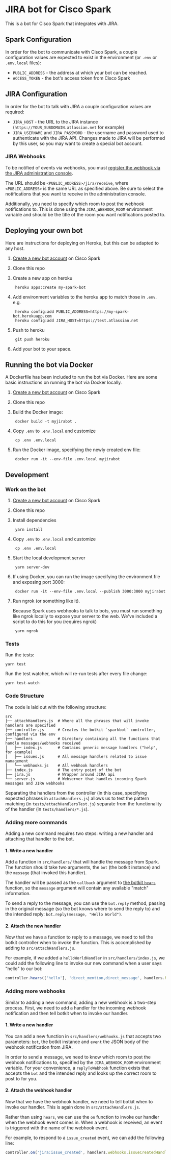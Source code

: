 # JIRA bot for Cisco Spark

This is a bot for Cisco Spark that integrates with JIRA.

## Spark Configuration

In order for the bot to communicate with Cisco Spark, a couple configuration values
are expected to exist in the environment (or `.env` or `.env.local` files):

* `PUBLIC_ADDRESS` - the address at which your bot can be reached.
* `ACCESS_TOKEN` - the bot's access token from Cisco Spark

## JIRA Configuration

In order for the bot to talk with JIRA a couple configuration values are required:

* `JIRA_HOST` - the URL to the JIRA instance
  (`https://YOUR_SUBDOMAIN.atlassian.net` for example)
* `JIRA_USERNAME` and `JIRA_PASSWORD` - the username and password used to
  authenticate with the JIRA API. Changes made to JIRA will be performed by
  this user, so you may want to create a special bot account.

### JIRA Webhooks

To be notified of events via webhooks, you must
[register
the webhook via the JIRA administration console](https://developer.atlassian.com/jiradev/jira-apis/webhooks#Webhooks-jiraadmin).

The URL should be `<PUBLIC_ADDRESS>/jira/receive`, where `<PUBLIC_ADDRESS>` is
the same URL as specified above. Be sure to select the notifications that you
want to receive in the administration console.

Additionally, you need to specify which room to post the webhook notifications
to. This is done using the `JIRA_WEBHOOK_ROOM` environment variable and should
be the title of the room you want notifications posted to.

## Deploying your own bot

Here are instructions for deploying on Heroku, but this can be adapted to any host.

1. [Create a new bot account](https://developer.ciscospark.com/add-bot.html) on Cisco Spark
1. Clone this repo
1. Create a new app on heroku

        heroku apps:create my-spark-bot

1. Add environment variables to the heroku app to match those in `.env`.
   e.g.

        heroku config:add PUBLIC_ADDRESS=https://my-spark-bot.herokuapp.com
        heroku config:add JIRA_HOST=https://test.atlassian.net

1. Push to heroku

        git push heroku

1. Add your bot to your space.

## Running the bot via Docker

A Dockerfile has been included to run the bot via Docker. Here are some basic
instructions on running the bot via Docker locally.

1. [Create a new bot account](https://developer.ciscospark.com/add-bot.html) on Cisco Spark
1. Clone this repo
1. Build the Docker image:

        docker build -t myjirabot .

1. Copy `.env` to `.env.local` and customize

        cp .env .env.local

1. Run the Docker image, specifying the newly created env file:

        docker run -it --env-file .env.local myjirabot

## Development

### Work on the bot


1. [Create a new bot account](https://developer.ciscospark.com/add-bot.html) on Cisco Spark

1. Clone this repo

1. Install dependencies

        yarn install

1. Copy `.env` to `.env.local` and customize

        cp .env .env.local

1. Start the local development server

        yarn server-dev

1. If using Docker, you can run the image specifying the environment file and
   exposing port 3000:

        docker run -it --env-file .env.local --publish 3000:3000 myjirabot

1. Run ngrok (or something like it).

    Because Spark uses webhooks to talk to bots, you must run something like
    ngrok locally to expose your server to the web.  We've included a script to
    do this for you (requires ngrok)

        yarn ngrok


### Tests

Run the tests:

    yarn test

Run the test watcher, which will re-run tests after every file change:

    yarn test-watch


### Code Structure

The code is laid out with the following structure:

```
src
├── attachHandlers.js  # Where all the phrases that will invoke handlers are specified
├── controller.js      # Creates the botkit `sparkbot` controller, configured via the env
├── handlers           # Directory containing all the functions that handle messages/webhooks received
│   ├── index.js       # Contains generic message handlers ("help", for example)
│   ├── issues.js      # All message handlers related to issue management
│   └── webhooks.js    # All webhook handlers
├── index.js           # The entry point of the bot
├── jira.js            # Wrapper around JIRA api
└── server.js          # Webserver that handles incoming Spark messages and JIRA webhooks
```

Separating the handlers from the controller (in this case, specifying expected phrases
in `attachHandlers.js`) allows us to test the pattern matching (in `tests/attachHandlersTest.js`)
separate from the functionality of the handler (in `tests/handlers/*.js`).


### Adding more commands

Adding a new command requires two steps: writing a new handler and attaching that handler to the bot.

#### 1. Write a new handler

Add a function in `src/handlers/` that will handle the message from Spark. The
function should take two arguments, the `bot` (the botkit instance) and the
`message` (that invoked this handler).

The handler will be passed as the `callback` argument to [the botkit
`hears`](https://github.com/howdyai/botkit/blob/fca645275c8d3ed462110062dcda8e804da77bb0/docs/readme.md#matching-patterns-and-keywords-with-hears)
function, so the `message` argument will contain any available "match" information.

To send a reply to the message, you can use the `bot.reply` method, passing in the
original message (so the bot knows where to send the reply to) and the intended
reply: `bot.reply(message, "Hello World")`.

#### 2. Attach the new handler

Now that we have a function to reply to a message, we need to tell the botkit
controller when to invoke the function. This is accomplished by adding to
`src/attachHandlers.js`.

For example, if we added a `helloWorldHandler` in `src/handlers/index.js`, we could
add the following line to invoke our new command when a user says "hello" to our bot:

```javascript
controller.hears(['hello'], 'direct_mention,direct_message', handlers.helloWorldHandler)
```


### Adding more webhooks

Similar to adding a new command, adding a new webhook is a two-step process. First,
we need to add a handler for the incoming webhook notification and then tell
botkit when to invoke our handler.

#### 1. Write a new handler

You can add a new function in `src/handlers/webhooks.js` that accepts two parameters:
`bot`, the botkit instance and `event` the JSON body of the webhook notification
from JIRA.

In order to send a message, we need to know which room to post the webhook notifications
to, specified by the `JIRA_WEBHOOK_ROOM` environment variable. For your convenience,
a `replyToWebhook` function exists that accepts the `bot` and the intended reply
and looks up the correct room to post to for you.

#### 2. Attach the webhook handler

Now that we have the webhook handler, we need to tell botkit when to invoke our
handler. This is again done in `src/attachHandlers.js`.

Rather than using `hears`, we can use the `on` function to invoke our handler
when the webhook event comes in. When a webhook is received, an event is triggered
with the name of the webhook event.

For example, to respond to a `issue_created` event, we can add the following line:

```javascript
controller.on('jira:issue_created', handlers.webhooks.issueCreatedHandler)
```
